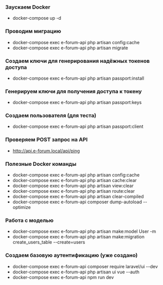 

### Заускаем Docker
+ docker-compose up -d

### Проводим миграцию 
+ docker-compose exec e-forum-api php artisan config:cache
+ docker-compose exec e-forum-api php artisan migrate

### Создаем ключи для генерирования надёжных токенов доступа
+ docker-compose exec e-forum-api php artisan passport:install

### Генерируем ключи для получения доступа к токену
+ docker-compose exec e-forum-api php artisan passport:keys

### Создаем пользователя (для теста)
+ docker-compose exec e-forum-api php artisan passport:client

### Проверяем POST запрос на API
+ http://api.e-forum.local/api/ping

### Полезные Docker команды 
+ docker-compose exec e-forum-api php artisan config:cache
+ docker-compose exec e-forum-api php artisan cache:clear
+ docker-compose exec e-forum-api php artisan view:clear
+ docker-compose exec e-forum-api php artisan route:clear
+ docker-compose exec e-forum-api php artisan clear-compiled
+ docker-compose exec e-forum-api composer dump-autoload --optimize

### Работа с моделью
+ docker-compose exec e-forum-api php artisan make:model User -m
+ docker-compose exec e-forum-api php artisan make:migration create_users_table --create=users

### Создаем базовую аутентификацию (уже создано)
+ docker-compose exec e-forum-api composer require laravel/ui --dev
+ docker-compose exec e-forum-api php artisan ui vue --auth
+ docker-compose exec e-forum-api npm run dev
